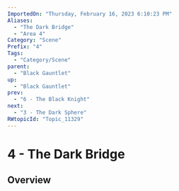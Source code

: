 ```yaml
---
ImportedOn: "Thursday, February 16, 2023 6:10:23 PM"
Aliases:
  - "The Dark Bridge"
  - "Area 4"
Category: "Scene"
Prefix: "4"
Tags:
  - "Category/Scene"
parent:
  - "Black Gauntlet"
up:
  - "Black Gauntlet"
prev:
  - "6 - The Black Knight"
next:
  - "3 - The Dark Sphere"
RWtopicId: "Topic_11329"
---
```

# 4 - The Dark Bridge
## Overview

